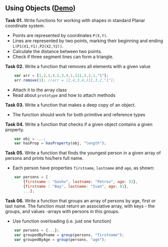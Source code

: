 ## Using Objects ([Demo](https://cdn.rawgit.com/Termininja/TelerikAcademy/8ce035c8/JS/07.%20Using%20Objects/index.html))

**Task 01.** Write functions for working with shapes in standard Planar coordinate system.
* Points are represented by coordinates `P(X,Y)`.
* Lines are represented by two points, marking their beginning and ending `L(P1(X1,Y1),P2(X2,Y2))`.
* Calculate the distance between two points.
* Check if three segment lines can form a triangle.

**Task 02.** Write a function that removes all elements with a given value
```js
	var arr = [1,2,1,4,1,3,4,1,111,3,2,1,"1"];
	arr.remove(1); //arr = [2,4,3,4,111,3,2,"1"];
```

* Attach it to the array class
* Read about `prototype` and how to attach methods

**Task 03.** Write a function that makes a deep copy of an object.
* The function should work for both primitive and reference types

**Task 04.** Write a function that checks if a given object contains a given property.
```js
	var obj = ...;
	var hasProp = hasProperty(obj, "length");
```

**Task 05.** Write a function that finds the youngest person in a given array of persons and prints his/hers full name.
* Each person have properties `firstname`, `lastname` and `age`, as shown:
```js
	var persons = [
		{firstname : "Gosho", lastname: "Petrov", age: 32}, 
		{firstname : "Bay", lastname: "Ivan", age: 81},
		...];
```

**Task 06.** Write a function that groups an array of persons by age, first or last name. The function must return an associative array, with keys - the groups, and values -arrays with persons in this groups.
* Use function overloading (i.e. just one function)
```js
	var persons = {...};
	var groupedByFname = group(persons, "firstname");
	var groupedByAge = group(persons, "age");
```